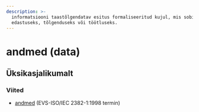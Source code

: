 ```yaml
---
description: >-
  informatsiooni taastõlgendatav esitus formaliseeritud kujul, mis sobib
  edastuseks, tõlgenduseks või töötluseks.
---
```


# andmed \(data\)

## Üksikasjalikumalt

### Viited

* [andmed](http://www.eki.ee/dict/its/index.cgi?Q=D05DD320-6C03-1014-88DC-FC5F0DBED45A&F=GUID&C01=1&C02=0&C10=1) \(EVS-ISO/IEC 2382-1:1998 termin\) 

